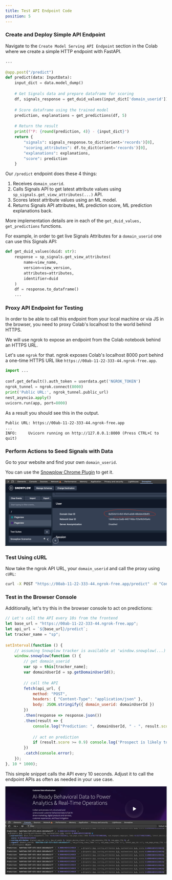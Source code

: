 ```yaml
---
title: Test API Endpoint Code
position: 5
---
```


### Create and Deploy Simple API Endpoint

Navigate to the `Create Model Serving API Endpoint` section in the Colab where we create a simple HTTP endpoint with FastAPI.

```python
...

@app.post("/predict")
def predict(data: InputData):
    input_dict = data.model_dump()

    # Get Signals data and prepare dataframe for scoring
    df, signals_response = get_duid_values(input_dict['domain_userid'])

    # Score dataframe using the trained model
    prediction, explanations = get_predictions(df, 5)

    # Return the result
    print(f"P: {round(prediction, 4)} - {input_dict}")
    return {
        "signals": signals_response.to_dict(orient='records')[0],
        "scoring_attributes": df.to_dict(orient='records')[0],
        "explanations": explanations,
        "score": prediction
    }
```

Our `/predict` endpoint does these 4 things:

1. Receives `domain_userid`.
2. Calls Signals API to get latest attribute values using `sp_signals.get_view_attributes(...)` API.
3. Scores latest attribute values using an ML model.
4. Returns Signals API attributes, ML prediction score, ML prediction explanations back.

More implementation details are in each of the `get_duid_values, get_predictions` functions.

For example, in order to get live Signals Attributes for a `domain_userid` one can use this Signals API:

```python
def get_duid_values(duid: str):
    response = sp_signals.get_view_attributes(
        name=view_name,
        version=view_version,
        attributes=attributes,
        identifier=duid
    )
    df = response.to_dataframe()
    ...
```

### Proxy API Endpoint for Testing

In order to be able to call this endpoint from your local machine or via JS in the browser, you need to proxy Colab's localhost to the world behind HTTPS.

We will use ngrok to expose an endpoint from the Colab notebook behind an HTTPS URL.

Let's use `ngrok` for that.
ngrok exposes Colab's localhost 8000 port behind a one-time HTTPS URL like `https://00ab-11-22-333-44.ngrok-free.app`.

```python
import ...

conf.get_default().auth_token = userdata.get('NGROK_TOKEN')
ngrok_tunnel = ngrok.connect(8000)
print('Public URL:', ngrok_tunnel.public_url)
nest_asyncio.apply()
uvicorn.run(app, port=8000)
```

As a result you should see this in the output.

```
Public URL: https://00ab-11-22-333-44.ngrok-free.app
...
INFO:     Uvicorn running on http://127.0.0.1:8000 (Press CTRL+C to quit)
```

### Perform Actions to Seed Signals with Data

Go to your website and find your own `domain_userid`.

You can use the [Snowplow Chrome Plugin](https://chromewebstore.google.com/detail/snowplow-inspector/maplkdomeamdlngconidoefjpogkmljm?hl=en&pli=1) to get it.

![](./screenshots/get_domain_userid.png)

### Test Using cURL

Now take the ngrok API URL, your `domain_userid` and call the proxy using `cURL`:

```bash
curl -X POST "https://00ab-11-22-333-44.ngrok-free.app/predict" -H "Content-Type: application/json" -d '{"domain_userid": "9a947ebb-5107-437c-b6c6-1d6cb6be3cf7"}'
```

### Test in the Browser Console

Additionally, let's try this in the browser console to act on predictions:

```js
// Let's call the API every 10s from the frontend
let base_url = "https://00ab-11-22-333-44.ngrok-free.app";
let api_url = `${base_url}/predict`;
let tracker_name = "sp";

setInterval(function () {
    // assuming Snowplow tracker is available at 'window.snowplow(...)'
    window.snowplow(function () {
        // get domain_userid
        var sp = this[tracker_name];
        var domainUserId = sp.getDomainUserId();

        // call the API
        fetch(api_url, {
            method: "POST",
            headers: { "Content-Type": "application/json" },
            body: JSON.stringify({ domain_userid: domainUserId })
        })
        .then(response => response.json())
        .then(result => {
            console.log("Prediction: ", domainUserId, " - ", result.score);

            // act on prediction
            if (result.score >= 0.9) console.log('Prospect is likely to convert!');
        })
        .catch(console.error);
    });
}, 10 * 1000);
```

This simple snippet calls the API every 10 seconds.
Adjust it to call the endpoint APIs as often as needed in your use case.

![](./screenshots/console_output.png)
